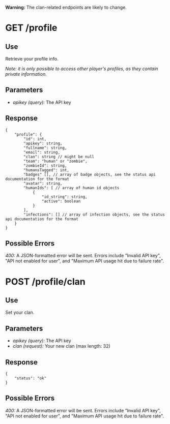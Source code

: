 **Warning:** The clan-related endpoints are likely to change.

# GET /profile

## Use

Retrieve your profile info.

_Note: it is only possible to access other player's profiles, as they contain private information._

## Parameters

* _apikey (query):_ The API key

## Response

    {
        "profile": {
            "id": int,
            "apikey": string,
            "fullname": string,
            "email": string,
            "clan": string // might be null
            "team": "human" or "zombie",
            "zombieId": string,
            "humansTagged": int,
            "badges" [], // array of badge objects, see the status api documentation for the format
            "avatar": string,
            "humanIds": [ // array of human id objects
                {
                    "id_string": string,
                    "active": boolean
                }
            ],
            "infections": [] // array of infection objects, see the status api documentation for the format
        }
    }

## Possible Errors

_400:_ A JSON-formatted error will be sent. Errors include "Invalid API key", "API not enabled for user", and "Maximum API usage hit due to failure rate".

# POST /profile/clan

## Use

Set your clan.

## Parameters

* _apikey (query):_ The API key
* _clan (request):_ Your new clan (max length: 32)

## Response

    {
        "status": "ok"
    }

## Possible Errors

_400:_ A JSON-formatted error will be sent. Errors include "Invalid API key", "API not enabled for user", and "Maximum API usage hit due to failure rate".